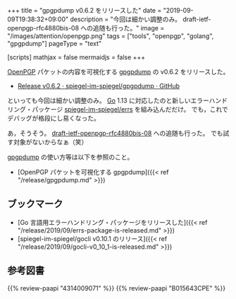 +++
title = "gpgpdump v0.6.2 をリリースした"
date =  "2019-09-09T19:38:32+09:00"
description = "今回は細かい調整のみ。 draft-ietf-openpgp-rfc4880bis-08 への追随も行った。"
image = "/images/attention/openpgp.png"
tags = ["tools", "openpgp", "golang", "gpgpdump"]
pageType = "text"

[scripts]
  mathjax = false
  mermaidjs = false
+++

[OpenPGP] パケットの内容を可視化する [gpgpdump] の v0.6.2 をリリースした。

- [Release v0.6.2 · spiegel-im-spiegel/gpgpdump · GitHub](https://github.com/spiegel-im-spiegel/gpgpdump/releases/tag/v0.6.2)

といっても今回は細かい調整のみ。
[Go] 1.13 に対応したのと新しいエラーハンドリング・パッケージ [spiegel-im-spiegel/errs] を組み込んだだけ。
でも，これでデバッグが格段にし易くなった。

あ，そうそう。
[draft-ietf-openpgp-rfc4880bis-08](https://tools.ietf.org/html/draft-ietf-openpgp-rfc4880bis-08 "draft-ietf-openpgp-rfc4880bis-08 - OpenPGP Message Format") への追随も行った。
でも試す対象がないからなぁ（笑）

[gpgpdump] の使い方等は以下を参照のこと。

- [OpenPGP パケットを可視化する gpgpdump]({{< ref "/release/gpgpdump.md" >}})

## ブックマーク

- [Go 言語用エラーハンドリング・パッケージをリリースした]({{< ref "/release/2019/09/errs-package-is-released.md" >}})
- [spiegel-im-spiegel/gocli v0.10.1 のリリース]({{< ref "/release/2019/09/gocli-v0_10_1-is-released.md" >}})

[gpgpdump]: https://github.com/spiegel-im-spiegel/gpgpdump "spiegel-im-spiegel/gpgpdump: OpenPGP packet visualizer"
[pgpdump]: http://www.mew.org/~kazu/proj/pgpdump/ "pgpdump"
[OpenPGP]: http://openpgp.org/
[GnuPG]: https://gnupg.org/ "The GNU Privacy Guard"
[Go]: https://go.dev/
[spiegel-im-spiegel/errs]: https://github.com/spiegel-im-spiegel/errs "spiegel-im-spiegel/errs: Error handling for Golang"

## 参考図書

{{% review-paapi "4314009071" %}} <!-- 暗号化 プライバシーを救った反乱者たち -->
{{% review-paapi "B015643CPE" %}} <!-- 暗号技術入門 第3版 -->
